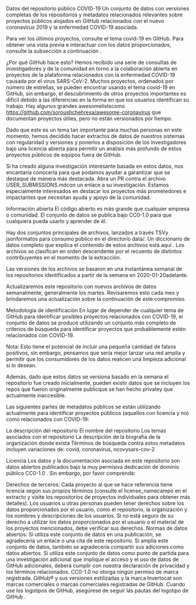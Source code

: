 Datos del repositorio público COVID-19
Un conjunto de datos con versiones completas de los repositorios y metadatos relacionados relevantes sobre proyectos públicos alojados en GitHub relacionados con el nuevo coronavirus 2019 y la enfermedad COVID-19 asociada.

Para ver los últimos proyectos, consulte el tema covid-19 en GitHub. Para obtener una vista previa e interactuar con los datos proporcionados, consulte la subsección a continuación .

¿Por qué GitHub hace esto?
Hemos recibido una serie de consultas de investigadores y de la comunidad en torno a la colaboración abierta en proyectos de la plataforma relacionados con la enfermedad COVID-19 causada por el virus SARS-CoV-2. Muchos proyectos, ordenados por número de estrellas, se pueden encontrar usando el tema covid-19 en GitHub, sin embargo, el descubrimiento de otros proyectos importantes es difícil debido a las diferencias en la forma en que los usuarios identifican su trabajo. Hay algunos grandes awesomelistscomo https://github.com/soroushchehresa/awesome-coronavirus que documentan proyectos útiles, pero no están versionados por tiempo.

Dado que este es un tema tan importante para muchas personas en este momento, hemos decidido hacer extractos de datos de nuestros sistemas con regularidad y versiones y ponerlos a disposición de los investigadores bajo una licencia abierta para permitir un análisis más profundo de estos proyectos públicos de equipos fuera de GitHub.

Si ha creado alguna investigación interesante basada en estos datos, nos encantaría conocerla para que podamos ayudar a garantizar que se destaque de manera más destacada. Abra un PR contra el archivo USER_SUBMISSIONS.mdcon un enlace a su investigación. Estamos especialmente interesados ​​en destacar los proyectos más prometedores e impactantes que necesitan ayuda y apoyo de la comunidad.

Información abierta
El código abierto es más grande que cualquier empresa o comunidad. El conjunto de datos se publica bajo CC0-1.0 para que cualquiera pueda usarlo y aprender de él.

Hay dos conjuntos principales de archivos, lanzados a través TSVy jsonformatos para consumo público en el directorio data/. Un diccionario de datos completo que explica el contenido de estos archivos está aquí . Los archivos se clasifican en orden descendente por el recuento de distintos contribuyentes en el momento de la extracción.

Las versiones de los archivos se basaron en una instantánea semanal de los repositorios identificados a partir de la semana en 2020-01-20adelante.

Actualizaremos este repositorio con nuevos archivos de datos semanalmente, generalmente los martes. Revisaremos esto cada mes y brindaremos una actualización sobre la continuación de este compromiso.

Metodología de identificación
En lugar de depender de cualquier tema de GitHub para identificar posibles proyectos relacionados con COVID-19, el conjunto de datos se produce utilizando un conjunto más completo de criterios de búsqueda para identificar proyectos que probablemente estén relacionados con COVID-19.

Nota: Esto tiene el potencial de incluir una pequeña cantidad de falsos positivos, sin embargo, pensamos que sería mejor lanzar una red amplia y permitir que los consumidores de los datos realicen una limpieza adicional si lo desean.

Además, dado que estos datos se versiona basado en la semana el repositorio fue creado inicialmente, pueden existir datos que se incluyen los repos que fueron originalmente publicque se han hecho privatey que actualmente inaccesible.

Las siguientes partes de metadatos públicos se están utilizando actualmente para identificar proyectos públicos (aquellos con licencia y no) como relacionados con COVID-19:

La descripción del repositorio
El nombre del repositorio
Los temas asociados con el repositorio
La descripción de la biografía de la organización donde exista
Términos de búsqueda contra estos metadatos incluyen variaciones de: covid, coronavirus, ncovysars-cov-2

Licencia
Los datos y la documentación asociada en este repositorio son datos abiertos publicados bajo la muy permisiva dedicación de dominio público CC0-1.0 . Sin embargo, por favor comprenda:

Derechos de terceros:
Cada proyecto al que se hace referencia tiene licencia según sus propios términos (consulte el license_namecampo en el extracto y visite los repositorios de proyectos individuales para obtener más detalles).
Los usuarios u otras personas pueden tener derechos sobre los datos proporcionados por el usuario, como el repositorio, la organización y los nombres y descripciones de los usuarios.
Si no está seguro de su derecho a utilizar los datos proporcionados por el usuario o el material de los proyectos mencionados, debe verificar sus derechos.
Normas de datos abiertos:
Si utiliza este conjunto de datos en una publicación, se agradecería un enlace o una cita de este repositorio.
Si amplía este conjunto de datos, también se agradecería compartir sus adiciones como datos abiertos.
Si utiliza este conjunto de datos como punto de partida para una investigación adicional que implique el acceso y el uso de datos de GitHub adicionales, deberá cumplir con nuestra declaración de privacidad y los términos relacionados.
CC0-1.0 no otorga ningún permiso de marca registrada. GitHub® y sus versiones estilizadas y la marca Invertocat son marcas comerciales o marcas comerciales registradas de GitHub. Cuando use los logotipos de GitHub, asegúrese de seguir las pautas del logotipo de GitHub .
